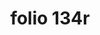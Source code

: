 ---
layout: edition
title: folio 134r
manuscript: Turin, Biblioteca Nazionale, MS N.III.19
sigla: T
iip: t134r.tif
milestone: 267
---